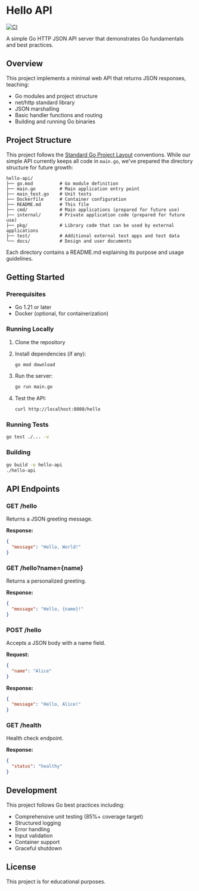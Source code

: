 # Hello API

[![CI](https://github.com/USERNAME/hello-go/actions/workflows/ci.yml/badge.svg)](https://github.com/USERNAME/hello-go/actions/workflows/ci.yml)

A simple Go HTTP JSON API server that demonstrates Go fundamentals and best practices.

## Overview

This project implements a minimal web API that returns JSON responses, teaching:
- Go modules and project structure
- net/http standard library
- JSON marshalling
- Basic handler functions and routing
- Building and running Go binaries

## Project Structure

This project follows the [Standard Go Project Layout](https://github.com/golang-standards/project-layout) conventions. While our simple API currently keeps all code in `main.go`, we've prepared the directory structure for future growth:

```
hello-api/
├── go.mod          # Go module definition
├── main.go         # Main application entry point
├── main_test.go    # Unit tests
├── Dockerfile      # Container configuration
├── README.md       # This file
├── cmd/            # Main applications (prepared for future use)
├── internal/       # Private application code (prepared for future use)
├── pkg/            # Library code that can be used by external applications
├── test/           # Additional external test apps and test data
└── docs/           # Design and user documents
```

Each directory contains a README.md explaining its purpose and usage guidelines.

## Getting Started

### Prerequisites

- Go 1.21 or later
- Docker (optional, for containerization)

### Running Locally

1. Clone the repository
2. Install dependencies (if any):
   ```bash
   go mod download
   ```

3. Run the server:
   ```bash
   go run main.go
   ```

4. Test the API:
   ```bash
   curl http://localhost:8080/hello
   ```

### Running Tests

```bash
go test ./... -v
```

### Building

```bash
go build -o hello-api
./hello-api
```

## API Endpoints

### GET /hello
Returns a JSON greeting message.

**Response:**
```json
{
  "message": "Hello, World!"
}
```

### GET /hello?name={name}
Returns a personalized greeting.

**Response:**
```json
{
  "message": "Hello, {name}!"
}
```

### POST /hello
Accepts a JSON body with a name field.

**Request:**
```json
{
  "name": "Alice"
}
```

**Response:**
```json
{
  "message": "Hello, Alice!"
}
```

### GET /health
Health check endpoint.

**Response:**
```json
{
  "status": "healthy"
}
```

## Development

This project follows Go best practices including:
- Comprehensive unit testing (85%+ coverage target)
- Structured logging
- Error handling
- Input validation
- Container support
- Graceful shutdown

## License

This project is for educational purposes.